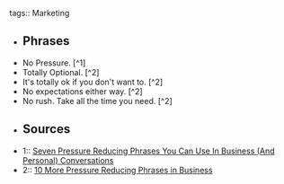 tags:: Marketing

- ## Phrases
- No Pressure. [^1]
- Totally Optional. [^2]
- It's totally ok if you don't want to. [^2]
- No expectations either way. [^2]
- No rush. Take all the time you need. [^2]
- ## Sources
- 1:: [Seven Pressure Reducing Phrases You Can Use In Business (And Personal) Conversations](https://www.youtube.com/watch?v=G52Ldp8ENtg)
- 2:: [10 More Pressure Reducing Phrases in Business](https://youtu.be/pz8Uraq3Eg0)